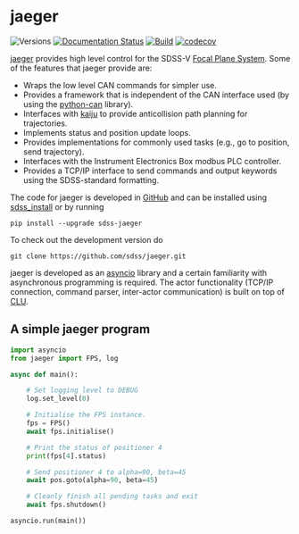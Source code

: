 # jaeger

![Versions](https://img.shields.io/badge/python->3.8-blue)
[![Documentation Status](https://readthedocs.org/projects/jaeger/badge/?version=latest)](https://sdss-jaeger.readthedocs.io/en/latest/?badge=latest)
[![Build](https://img.shields.io/github/workflow/status/sdss/jaeger/Test)](https://github.com/sdss/jaeger/actions)
[![codecov](https://codecov.io/gh/sdss/jaeger/branch/main/graph/badge.svg)](https://codecov.io/gh/sdss/jaeger)

[jaeger](http://pacificrim.wikia.com/wiki/Jaeger>) provides high level control for the SDSS-V [Focal Plane System](https://wiki.sdss.org/display/FPS). Some of the features that jaeger provide are:

- Wraps the low level CAN commands for simpler use.
- Provides a framework that is independent of the CAN interface used (by using the [python-can](https://python-can.readthedocs.io/en/master/) library).
- Interfaces with [kaiju](https://github.com/sdss/kaiju) to provide anticollision path planning for trajectories.
- Implements status and position update loops.
- Provides implementations for commonly used tasks (e.g., go to position, send trajectory).
- Interfaces with the Instrument Electronics Box modbus PLC controller.
- Provides a TCP/IP interface to send commands and output keywords using the SDSS-standard formatting.

The code for jaeger is developed in [GitHub](https://github.com/sdss/jaeger) and can be installed using [sdss_install](https://github.com/sdss/sdss_install) or by running

```console
pip install --upgrade sdss-jaeger
```

To check out the development version do

```console
git clone https://github.com/sdss/jaeger.git
```

jaeger is developed as an [asyncio](https://docs.python.org/3/library/asyncio.html) library and a certain familiarity with asynchronous programming is required. The actor functionality (TCP/IP connection, command parser, inter-actor communication) is built on top of [CLU](https://github.com/sdss/clu).

## A simple jaeger program

```python
import asyncio
from jaeger import FPS, log

async def main():

    # Set logging level to DEBUG
    log.set_level(0)

    # Initialise the FPS instance.
    fps = FPS()
    await fps.initialise()

    # Print the status of positioner 4
    print(fps[4].status)

    # Send positioner 4 to alpha=90, beta=45
    await pos.goto(alpha=90, beta=45)

    # Cleanly finish all pending tasks and exit
    await fps.shutdown()

asyncio.run(main())
```
